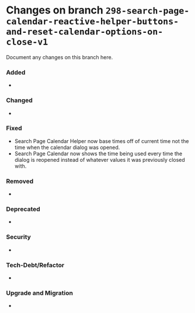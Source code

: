 # Changes on branch `298-search-page-calendar-reactive-helper-buttons-and-reset-calendar-options-on-close-v1`
Document any changes on this branch here.
### Added
- 

### Changed
- 

### Fixed
- Search Page Calendar Helper now base times off of current time not the time when the calendar dialog was opened.
- Search Page Calendar now shows the time being used every time the dialog is reopened instead of whatever values it was previously closed with. 

### Removed
- 

### Deprecated
- 

### Security
- 

### Tech-Debt/Refactor
- 

### Upgrade and Migration
- 
